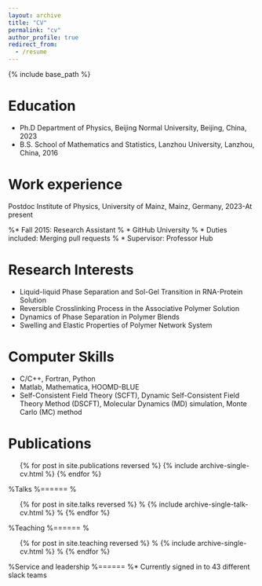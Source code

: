 ```yaml
---
layout: archive
title: "CV"
permalink: "cv"
author_profile: true
redirect_from:
  - /resume
---
```


{% include base_path %}

Education
======
* Ph.D Department of Physics, Beijing Normal University, Beijing, China, 2023
* B.S. School of Mathematics and Statistics, Lanzhou University, Lanzhou, China, 2016

Work experience
======
Postdoc Institute of Physics, University of Mainz, Mainz, Germany, 2023-At present

%* Fall 2015: Research Assistant
%  * GitHub University
%  * Duties included: Merging pull requests
%  * Supervisor: Professor Hub

Research Interests
======
* Liquid-liquid Phase Separation and Sol-Gel Transition in RNA-Protein Solution
* Reversible Crosslinking Process in the Associative Polymer Solution
* Dynamics of Phase Separation in Polymer Blends
* Swelling and Elastic Properties of Polymer Network System

Computer Skills
======
* C/C++, Fortran, Python
* Matlab, Mathematica, HOOMD-BLUE
* Self-Consistent Field Theory (SCFT), Dynamic Self-Consistent Field Theory Method (DSCFT), Molecular Dynamics (MD) simulation, Monte Carlo (MC) method

Publications
======
  <ul>{% for post in site.publications reversed %}
    {% include archive-single-cv.html %}
  {% endfor %}</ul>
  
%Talks
%======
%  <ul>{% for post in site.talks reversed %}
%    {% include archive-single-talk-cv.html  %}
%  {% endfor %}</ul>
  
%Teaching
%======
%  <ul>{% for post in site.teaching reversed %}
%    {% include archive-single-cv.html %}
%  {% endfor %}</ul>
  
%Service and leadership
%======
%* Currently signed in to 43 different slack teams

